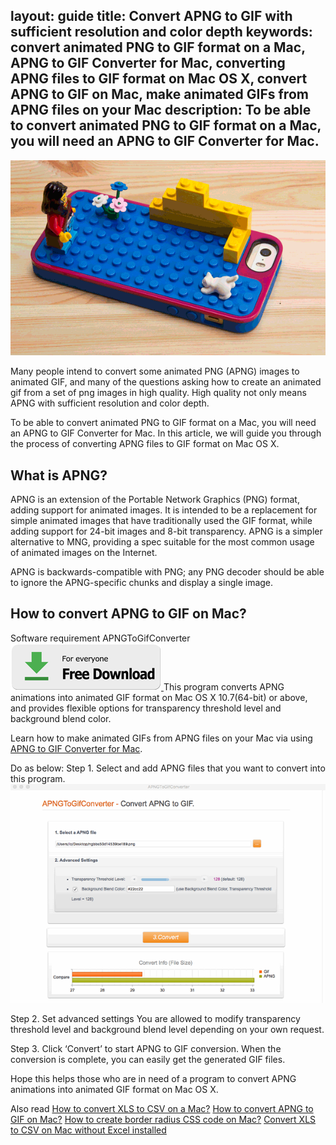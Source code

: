 layout: guide
title: Convert APNG to GIF with sufficient resolution and color depth
keywords: convert animated PNG to GIF format on a Mac, APNG to GIF Converter for Mac, converting APNG files to GIF format on Mac OS X, convert APNG to GIF on Mac, make animated GIFs from APNG files on your Mac
description: To be able to convert animated PNG to GIF format on a Mac, you will need an APNG to GIF Converter for Mac. 
---

![](../img/animation.gif)

Many people intend to convert some animated PNG (APNG) images to animated GIF, and many of the questions asking how to create an animated gif from a set of png images in high quality. High quality not only means APNG with sufficient resolution and color depth.

To be able to convert animated PNG to GIF format on a Mac, you will need an APNG to GIF Converter for Mac. In this article, we will guide you through the process of converting APNG files to GIF format on Mac OS X. 

## What is APNG?
APNG is an extension of the Portable Network Graphics (PNG) format, adding support for animated images. It is intended to be a replacement for simple animated images that have traditionally used the GIF format, while adding support for 24-bit images and 8-bit transparency. APNG is a simpler alternative to MNG, providing a spec suitable for the most common usage of animated images on the Internet.

APNG is backwards-compatible with PNG; any PNG decoder should be able to ignore the APNG-specific chunks and display a single image.

## How to convert APNG to GIF on Mac?
Software requirement
APNGToGifConverter
<a href="../../../products/store/apngtogifconverter/index.html" target="_blank" rel="nofollow me noopener noreferrer" > <img src="../../asset/images/free-download.png"> </a>
This program converts APNG animations into animated GIF format on Mac OS X 10.7(64-bit) or above, and provides flexible options for transparency threshold level and background blend color. 

Learn how to make animated GIFs from APNG files on your Mac via using <a href="https://gmagon.com/products/store/apngtogifconverter/" target="_blank" rel="nofollow me noopener noreferrer" >APNG to GIF Converter for Mac</a>. 

Do as below:
Step 1. Select and add APNG files that you want to convert into this program.  
![](../img/apng-to-gif-mac.png)

Step 2. Set advanced settings
You are allowed to modify transparency threshold level and background blend level depending on your own request. 

Step 3. Click ‘Convert’ to start APNG to GIF conversion. When the conversion is complete, you can easily get the generated GIF files. 

Hope this helps those who are in need of a program to convert APNG animations into animated GIF format on Mac OS X. 

Also read 
<a href="https://gmagon.com/guide/convert-xls-to-csv-on-mac.html" target="_blank" rel="nofollow me noopener noreferrer" >How to convert XLS to CSV on a Mac?</a>
<a href="https://gmagon.com/guide/apngtogif/how-to-convert-apng-to-gif-mac.html" target="_blank" rel="nofollow me noopener noreferrer" >How to convert APNG to GIF on Mac?</a>
<a href="https://gmagon.com/guide/create-border-radius-css-mac.html" target="_blank" rel="nofollow me noopener noreferrer" >How to create border radius CSS code on Mac?</a>
<a href="https://gmagon.com/guide/convert-xls-on-mac-without-excel.html" target="_blank" rel="nofollow me noopener noreferrer" >Convert XLS to CSV on Mac without Excel installed</a>
